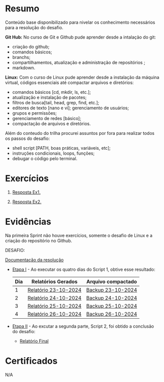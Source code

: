 
# Resumo

Conteúdo base disponibilizado para nivelar os conhecimento necessários para a resolução do desafio.

**Git Hub:** No curso de Git e Github pude aprender desde a intalação do git:
- criação do github;
- comandos básicos;
- branchs;
- compartilhamentos, atualização e administração de repositórios ;
- markdown.

**Linux:** 
Com o curso de Linux pude aprender desde a instalação da máquina virtual, códigos essenciais até compactar arquivos e diretórios:

- comandos básicos [cd, mkdir, ls, etc.]; 
- atualização e instalação de pacotes;
- filtros de busca[tail, head, grep, find, etc.]; 
- editores de texto [nano e vi]; gerenciamento de usuários; 
- grupos e permissões; 
- gerenciamento de redes [básico];
- compactação de arquivos e diretórios.

Além do conteudo do trilha procurei assuntos por fora para realizar todos os passos do desafio:

- shell script [PATH, boas práticas, variáveis, etc]; 
- instruções condicionais, loops, funções;
- debugar o código pelo terminal.


# Exercícios


1. [Resposta Ex1.](exercicios/ex1.txt)


2. [Resposta Ex2.](exercicios/ex2.txt)



# Evidências

Na primeira Sprint não houve exercícios, somente o desafio de Linux e a criação do repositório no Github.

DESAFIO:

[Documentação da resolução](../Sprint%201/Desafio/README.md)

- [Etapa I](../Sprint%201/Desafio/etapa-1/processamento_de_vendas.sh) - Ao executar os quatro dias do Script 1, obtive esse resultado:

    | Dia | Relatórios Gerados| Arquivo compactado |
    |---|----|----|
    | 1 | [Relatório 23-10-2024](../Sprint%201/Evidencias/relatorio-20241023.txt) | [Backup 23-10-2024](../Sprint%201/Evidencias/backup-dados-20241023.zip) |
    | 2 | [Relatório 24-10-2024](../Sprint%201/Evidencias/relatorio-20241024.txt) | [Backup 24-10-2024](../Sprint%201/Evidencias/backup-dados-20241024.zip) |
    | 3 | [Relatório 25-10-2024](../Sprint%201/Evidencias/relatorio-20241025.txt) | [Backup 25-10-2024](../Sprint%201/Evidencias/backup-dados-20241025.zip) |
    | 4 | [Relatório 26-10-2024](../Sprint%201/Evidencias/relatorio-20241026.txt) | [Backup 26-10-2024](../Sprint%201/Evidencias/backup-dados-20241026.zip) |

- [Etapa II](../Sprint%201/Desafio/etapa-2/consolidador_de_processamento_de_vendas.sh) - Ao excutar a segunda parte, Script 2, foi obtido a conclusão do desafio:
     - [Relatório Final](../Sprint%201/Evidencias/relatorio_final.txt)





# Certificados


N/A 

